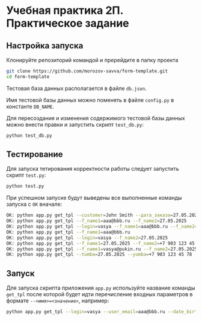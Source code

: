 # Учебная практика 2П. Практическое задание

## Настройка запуска

Клонируйте репозиторий командой и пререйдите в папку проекта

```bash
git clone https://github.com/morozov-savva/form-template.git
cd form-template
```

Тестовая база данных располагается в файле `db.json`. 

Имя тестовой базы данных можно поменять в файле `config.py` в константе `DB_NAME`.

Для пересоздания и изменения содержимого тестовой базы данных можно внести правки и запустить скрипт `test_db.py`:

```bash
python test_db.py
```

## Тестирование

Для запуска тетирования корректности работы следует запустить скрипт `test.py`:

```bash
python test.py
```

При успешном запуске будут выведены все выполненные команды запуска с `OK` вначале:

```bash
OK: python app.py get_tpl --customer=John Smith --дата_заказа=27.05.2025
OK: python app.py get_tpl --f_name1=aaa@bbb.ru --f_name2=27.05.2025
OK: python app.py get_tpl --login=vasya --f_name1=aaa@bbb.ru --f_name2=27.05.2025
OK: python app.py get_tpl --f_name1=aaa@bbb.ru
OK: python app.py get_tpl --login=vasya --f_name2=27.05.2025
OK: python app.py get_tpl --f_name1=27.05.2025 --f_name2=+7 903 123 45 78
OK: python app.py get_tpl --f_name1=vasya@pukin.ru --f_name2=27.05.2025
OK: python app.py get_tpl --tumba=27.05.2025 --yumba=+7 903 123 45 78
```

## Запуск

Для запуска скрипта приложения `app.py` используйте название команды `get_tpl` после которой будет идти перечисление входных параметров в формате `--<имя>=<значение>`, например:

```bash
python app.py get_tpl --login=vasya --user_email=aaa@bbb.ru --date_birth=27.05.2015
```